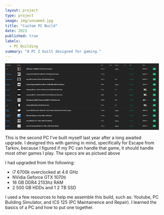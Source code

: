 ```yaml
---
layout: project
type: project
image: img/unnamed.jpg
title: "Custom PC Build"
date: 2023
published: true
labels:
  - PC Building
summary: "A PC I built designed for gaming."
---
```


<img src="../img/partlist.png" class="rounded float-start">

This is the second PC I've built myself last year after a long awaited upgrade. I designed this with gaming in mind, specifically for Escape from Tarkov, because I figured if my PC can handle that game, it should handle most other games I play. The specs are as pictued above

I had upgraded from the following:
- i7 6700k overclocked at 4.6 GHz
- NVidia Geforce GTX 1070ti
- 16 GB DDR4 2133hz RAM
- 2 500 GB HDDs and 1 2 TB SSD

I used a few resources to help me assemble this build, such as: Youtube, PC Building Simulator, and ICS 125 (PC Maintainence and Repair). I learned the basics of a PC and how to put one together.
